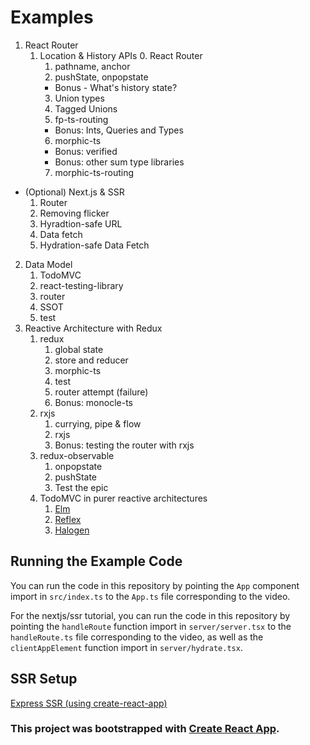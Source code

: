 
# Examples
  1. React Router
      1. Location & History APIs
          0. React Router
          1. pathname, anchor
          2. pushState, onpopstate
          - Bonus - What's history state?
          3. Union types
          4. Tagged Unions
          5. fp-ts-routing
          - Bonus: Ints, Queries and Types
          6. morphic-ts
          - Bonus: verified
          - Bonus: other sum type libraries
          7. morphic-ts-routing
  - (Optional) Next.js & SSR
      1. Router
      2. Removing flicker
      3. Hyradtion-safe URL
      4. Data fetch
      5. Hydration-safe Data Fetch
  2. Data Model
      1. TodoMVC
      2. react-testing-library
      3. router
      4. SSOT
      5. test
  3. Reactive Architecture with Redux
      1. redux
          1. global state
          2. store and reducer
          3. morphic-ts
          4. test
          5. router attempt (failure)
          6. Bonus: monocle-ts
      2. rxjs
          1. currying, pipe & flow
          2. rxjs
          3. Bonus: testing the router with rxjs
      3. redux-observable
          1. onpopstate
          2. pushState
          3. Test the epic
      4. TodoMVC in purer reactive architectures
          1. [Elm](https://github.com/kadikraman/elm-todo/blob/master/src/Main.elm)
          2. [Reflex](https://github.com/reflex-frp/reflex-todomvc/blob/develop/src/Reflex/TodoMVC.hs)
          3. [Halogen](https://github.com/holdenlee/halogen-todo/blob/master/src/Main.purs)

## Running the Example Code

You can run the code in this repository by pointing the `App` component import in `src/index.ts` to the `App.ts` file corresponding to the video.

For the nextjs/ssr tutorial, you can run the code in this repository by pointing the `handleRoute` function import in `server/server.tsx` to the `handleRoute.ts` file corresponding to the video, as well as the `clientAppElement` function import in `server/hydrate.tsx`.

## SSR Setup

[Express SSR (using create-react-app)](https://gist.github.com/anthonyjoeseph/bdcf9be5cfc515cad334b687237c1556)

### This project was bootstrapped with [Create React App](https://github.com/facebook/create-react-app).
